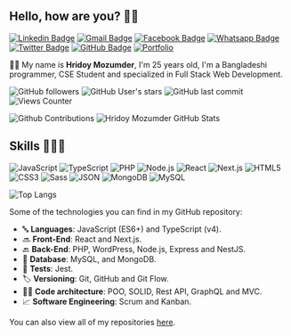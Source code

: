


## Hello, how are you? 👋🏻

<!-- Social Networks -->
<p align="left">
	<!-- Linkedin -->
	<a href="https://www.linkedin.com/in/hrrarya/" target="_black"><img alt="Linkedin Badge" src="https://img.shields.io/badge/-hrrarya-9644F4?&style=flat&logo=Linkedin&logoColor=white" title="Linkedin Badge" /></a>
	<!-- E-mail -->
	<a href="mailto:hrrarya6@gmail.com" target="_black"><img alt="Gmail Badge" src="https://img.shields.io/badge/-hrrarya6-9644F4?&style=flat&logo=Gmail&logoColor=white" title="Gmail Badge" /></a>
	<!-- Facebook -->
	<a href="https://www.facebook.com/hrrarya" target="_black"><img alt="Facebook Badge" src="https://img.shields.io/badge/- আর্য%20মজুমদার-9644F4?&style=flat&logo=Facebook&logoColor=white&link=https://www.facebook.com/hrrarya" title="Facebook Badge" /></a>
	<!-- Whatsapp -->
	<a href="https://api.whatsapp.com/send?phone=+8801777488806&text=Hi, How are you Hridoy?&source=&data=&app_absent=" target="_black"><img alt="Whatsapp Badge" src="https://img.shields.io/badge/-Hridoy%20Mozumder-9644F4?&style=flat&logo=Whatsapp&logoColor=white" title="Whatsapp Badge" /></a>
	<!-- Twitter -->
	<a href="https://twitter.com/hrrarya" target="_black"><img alt="Twitter Badge" src="https://img.shields.io/badge/-hrrarya-9644F4?fff&style=flat&logo=twitter&logoColor=fff" title="Twitter Badge" /></a>
	<!-- Github -->
	<a href="https://github.com/hrrarya" target="_black"><img alt="GitHub Badge" src="https://img.shields.io/badge/-hrrarya-9644F4?fff&style=flat&logo=github&logoColor=white" title="GitHub Badge" /></a>
	<!-- Portfolio -->
	<a href="https://vsportfolio.vercel.app" target="_black"><img alt="Portfolio" src="https://img.shields.io/badge/hrrarya-Portfolio-9644F4?style=flat&color=9644F4" title="Portfolio" /></a>
</p>

🧔🏻 My name is **Hridoy Mozumder**, I'm 25 years old, I'm a Bangladeshi programmer, CSE Student and specialized in Full Stack Web Development.

<!-- Info repo -->

![GitHub followers](https://img.shields.io/github/followers/hrrarya?style=flat&color=9644F4)
![GitHub User's stars](https://img.shields.io/github/stars/hrrarya?style=flat&color=9644F4)
![GitHub last commit](https://img.shields.io/github/last-commit/hrrarya/hrrarya?style=flat&color=9644F4)
![Views Counter](https://komarev.com/ghpvc/?username=hrrarya&color=blueviolet)

<!-- GitHub Stats -->

<img alt="Github Contributions" src="https://github-readme-streak-stats.herokuapp.com/?user=hrrarya&theme=black-ice&hide_border=true" title="Github Contributions"/>

<img alt="Hridoy Mozumder GitHub Stats" src="https://github-readme-stats.vercel.app/api?username=hrrarya&theme=midnight-purple&show_icons=true&hide_border=true" title="Hridoy Mozumder GitHub Stats"/>

<!-- Skills -->

## Skills 👨🏻‍💻

<!-- Languages, libs and frameworks -->

![JavaScript](https://img.shields.io/badge/-JavaScript-000?fff&style=flat&logo=javascript&logoColor=9644F4)
![TypeScript](https://img.shields.io/badge/-TypeScript-000?style=flat&logo=typescript&logoColor=9644F4)
![PHP](https://img.shields.io/badge/-PHP-000?style=flat&logo=PHP&logoColor=9644F4)
![Node.js](https://img.shields.io/badge/-Node.js-000?style=flat&logoColor=9644F4&logo=node.js)
![React](https://img.shields.io/badge/-React-000?style=flat&logo=react&logoColor=9644F4)
![Next.js](https://img.shields.io/badge/-Next.js-000?style=flat&logo=next.js&logoColor=9644F4)
![HTML5](https://img.shields.io/badge/-HTML-000?style=flat&logo=HTML5&logoColor=9644F4)
![CSS3](https://img.shields.io/badge/-CSS-000?style=flat&logo=CSS3&logoColor=9644F4)
![Sass](https://img.shields.io/badge/-Sass-000?style=flat&logo=sass&logoColor=9644F4)
![JSON](https://img.shields.io/badge/-JSON-000?style=flat&logo=json&logoColor=9644F4)
![MongoDB](https://img.shields.io/badge/-MongoDB-000?style=flat&logoColor=9644F4&logo=mongodb)
![MySQL](https://img.shields.io/badge/-MySQL-000?style=flat&logoColor=9644F4&logo=mysql)

<img alt="Top Langs" src="https://github-readme-stats.vercel.app/api/top-langs/?username=hrrarya&layout=compact&theme=midnight-purple&hide_border=true" title="Top Langs"/>

Some of the technologies you can find in my GitHub repository:

- 🔤 **Languages**: JavaScript (ES6+) and TypeScript (v4).
- 🔜 **Front-End**: React and Next.js.
- 🔙 **Back-End**: PHP, WordPress, Node.js, Express and NestJS.
- 🎲 **Database**: MySQL, and MongoDB.
- 🧪 **Tests**: Jest.
- 🏷️ **Versioning**: Git, GitHub and Git Flow.
- 👷🏻 **Code architecture**: POO, SOLID, Rest API, GraphQL and MVC.
- 📈 **Software Engineering**: Scrum and Kanban.

<!-- Projects -->
You can also view all of my repositories [here](https://github.com/hrrarya?tab=repositories&q=&type=source&language=).
